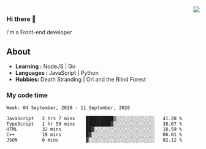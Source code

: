 <img align='right' src="https://github-readme-stats.vercel.app/api?username=strugglebak&show_icons=true">

### Hi there 👋

I'm a Front-end developer

## About

-  **Learning :** NodeJS | Go
-  **Languages :** JavaScript | Python
-  **Hobbies:** Death Stranding | Ori and the Blind Forest

### My code time

<!--START_SECTION:waka-->
```text
Week: 04 September, 2020 - 11 September, 2020

JavaScript   2 hrs 7 mins    ██████████▒░░░░░░░░░░░░░░   41.28 % 
TypeScript   1 hr 59 mins    █████████▓░░░░░░░░░░░░░░░   38.67 % 
HTML         32 mins         ██▓░░░░░░░░░░░░░░░░░░░░░░   10.59 % 
C++          18 mins         █▓░░░░░░░░░░░░░░░░░░░░░░░   06.01 % 
JSON         6 mins          ▓░░░░░░░░░░░░░░░░░░░░░░░░   02.12 % 
```
<!--END_SECTION:waka-->
